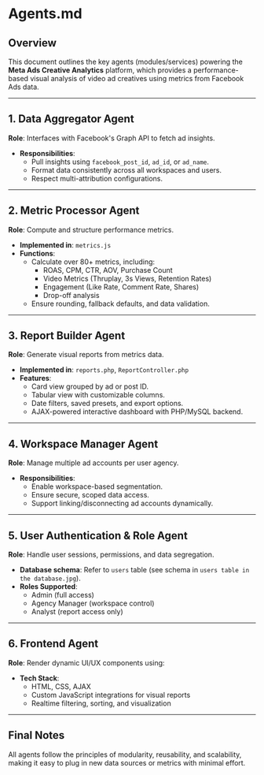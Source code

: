 # Agents.md

## Overview

This document outlines the key agents (modules/services) powering the **Meta Ads Creative Analytics** platform, which provides a performance-based visual analysis of video ad creatives using metrics from Facebook Ads data.

---

## 1. **Data Aggregator Agent**
**Role**: Interfaces with Facebook's Graph API to fetch ad insights.
- **Responsibilities**:
  - Pull insights using `facebook_post_id`, `ad_id`, or `ad_name`.
  - Format data consistently across all workspaces and users.
  - Respect multi-attribution configurations.

---

## 2. **Metric Processor Agent**
**Role**: Compute and structure performance metrics.
- **Implemented in**: `metrics.js`
- **Functions**:
  - Calculate over 80+ metrics, including:
    - ROAS, CPM, CTR, AOV, Purchase Count
    - Video Metrics (Thruplay, 3s Views, Retention Rates)
    - Engagement (Like Rate, Comment Rate, Shares)
    - Drop-off analysis
  - Ensure rounding, fallback defaults, and data validation.

---

## 3. **Report Builder Agent**
**Role**: Generate visual reports from metrics data.
- **Implemented in**: `reports.php`, `ReportController.php`
- **Features**:
  - Card view grouped by ad or post ID.
  - Tabular view with customizable columns.
  - Date filters, saved presets, and export options.
  - AJAX-powered interactive dashboard with PHP/MySQL backend.

---

## 4. **Workspace Manager Agent**
**Role**: Manage multiple ad accounts per user agency.
- **Responsibilities**:
  - Enable workspace-based segmentation.
  - Ensure secure, scoped data access.
  - Support linking/disconnecting ad accounts dynamically.

---

## 5. **User Authentication & Role Agent**
**Role**: Handle user sessions, permissions, and data segregation.
- **Database schema**: Refer to `users` table (see schema in `users table in the database.jpg`).
- **Roles Supported**:
  - Admin (full access)
  - Agency Manager (workspace control)
  - Analyst (report access only)

---

## 6. **Frontend Agent**
**Role**: Render dynamic UI/UX components using:
- **Tech Stack**:
  - HTML, CSS, AJAX
  - Custom JavaScript integrations for visual reports
  - Realtime filtering, sorting, and visualization

---

## Final Notes
All agents follow the principles of modularity, reusability, and scalability, making it easy to plug in new data sources or metrics with minimal effort.
